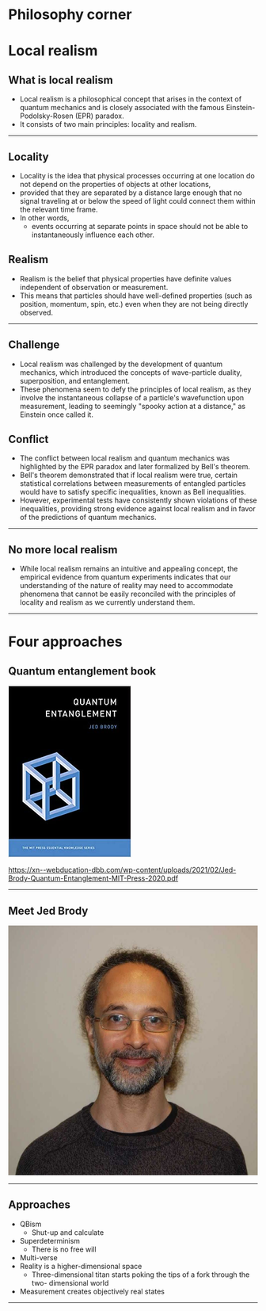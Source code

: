 # Philosophy corner

# Local realism

## What is local realism

* Local realism is a philosophical concept that arises in the context of quantum mechanics and is closely associated with the famous Einstein-Podolsky-Rosen (EPR) paradox. 
* It consists of two main principles: locality and realism.


---

## Locality
* Locality is the idea that physical processes occurring at one location do not depend on the properties of objects at other locations, 
* provided that they are separated by a distance large enough that no signal traveling at or below the speed of light could connect them within the relevant time frame. 
* In other words, 
  * events occurring at separate points in space should not be able to instantaneously influence each other.

## Realism

* Realism is the belief that physical properties have definite values independent of observation or measurement. 
* This means that particles should have well-defined properties (such as position, momentum, spin, etc.) even when they are not being directly observed.

---


## Challenge

* Local realism was challenged by the development of quantum mechanics, which introduced the concepts of wave-particle duality, superposition, and entanglement. 
* These phenomena seem to defy the principles of local realism, as they involve the instantaneous collapse of a particle's wavefunction upon measurement, leading to seemingly "spooky action at a distance," as Einstein once called it.

## Conflict

* The conflict between local realism and quantum mechanics was highlighted by the EPR paradox and later formalized by Bell's theorem. 
* Bell's theorem demonstrated that if local realism were true, certain statistical correlations between measurements of entangled particles would have to satisfy specific inequalities, known as Bell inequalities. 
* However, experimental tests have consistently shown violations of these inequalities, providing strong evidence against local realism and in favor of the predictions of quantum mechanics.

---

## No more local realism

* While local realism remains an intuitive and appealing concept, the empirical evidence from quantum experiments indicates that our understanding of the nature of reality may need to accommodate phenomena that cannot be easily reconciled with the principles of locality and realism as we currently understand them.

---

# Four approaches

## Quantum entanglement book

![](../images/20-jedbrodybook.jpg)

https://xn--webducation-dbb.com/wp-content/uploads/2021/02/Jed-Brody-Quantum-Entanglement-MIT-Press-2020.pdf

---

## Meet Jed Brody

![](../images/21-brody.jpg)

---

## Approaches

* QBism
  * Shut-up and calculate
* Superdeterminism
  * There is no free will
* Multi-verse
* Reality is a higher-dimensional space
  * Three-dimensional titan starts poking the tips of a fork through the two- dimensional world
* Measurement creates objectively real states

---

